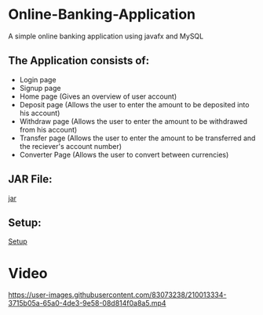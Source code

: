 # Online-Banking-Application
A simple online banking application using javafx and MySQL
## The Application consists of:
- Login page
- Signup page
- Home page (Gives an overview of user account)
- Deposit page (Allows the user to enter the amount to be deposited into his account)
- Withdraw page (Allows the user to enter the amount to be withdrawed from his account)
- Transfer page (Allows the user to enter the amount to be transferred and the reciever's account number)
- Converter Page (Allows the user to convert between currencies)

## JAR File:   
[jar](target/Application-1.0-SNAPSHOT-jar-with-dependencies.jar)     

## Setup:   
[Setup](setup)

# Video

https://user-images.githubusercontent.com/83073238/210013334-3715b05a-65a0-4de3-9e58-08d814f0a8a5.mp4

